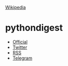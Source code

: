 [Wikipedia](https://en.wikipedia.org/wiki/Python_%28programming_language%29)

pythondigest
============

- [Official](https://pythondigest.ru)
- [Twitter](https://twitter.com/pydigest)
- [RSS](http://pythondigest.ru/rss/issues)
- [Telegram](@py_digest)
